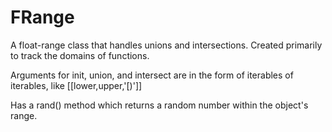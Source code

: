 # FRange

A float-range class that handles unions and intersections. Created primarily to 
track the domains of functions.

Arguments for init, union, and intersect are in the form of iterables of iterables, like \[\[lower,upper,'\[)']]

Has a rand() method which returns a random number within the object's range.
